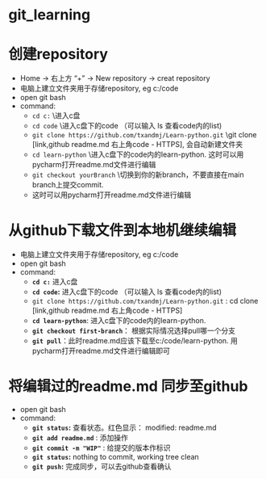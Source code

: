 # git_learning
# 创建repository
- Home -> 右上方 “+” -> New repository -> creat repository 
- 电脑上建立文件夹用于存储repository, eg c:/code
- open git bash
- command: 
  - `cd c:`  \\进入c盘
  - `cd code` \\进入c盘下的code （可以输入 ls 查看code内的list)
  - `git clone https://github.com/txandmj/Learn-python.git` \\git clone [link,github readme.md 右上角code - HTTPS], 会自动新建文件夹
  - `cd learn-python` \\进入c盘下的code内的learn-python. 这时可以用pycharm打开readme.md文件进行编辑
  - `git checkout yourBranch` \\切换到你的新branch，不要直接在main branch上提交commit.
  - 这时可以用pycharm打开readme.md文件进行编辑
# 从github下载文件到本地机继续编辑
- 电脑上建立文件夹用于存储repository, eg c:/code
- open git bash
- command: 
  - **`cd c:`** 进入c盘
  - **`cd code`:** 进入c盘下的code （可以输入 ls 查看code内的list)
  - `git clone https://github.com/txandmj/Learn-python.git` : cd clone [link,github readme.md 右上角code - HTTPS]
  - **`cd learn-python`**: 进入c盘下的code内的learn-python.
  -  **`git checkout first-branch`**： 根据实际情况选择pull哪一个分支
  - **`git pull`**：此时readme.md应该下载至c:/code/learn-python. 用pycharm打开readme.md文件进行编辑即可
   
# 将编辑过的readme.md 同步至github
- open git bash
- command: 
  - **`git status`:** 查看状态。红色显示： modified:   readme.md
  - **`git add readme.md`** : 添加操作
  - **`git commit -m "WIP"`** : 给提交的版本作标识
  - **`git status`:** nothing to commit, working tree clean
  - **`git push`:** 完成同步，可以去github查看确认
